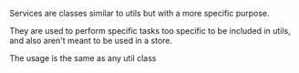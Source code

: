 Services are classes similar to utils but with a more specific purpose.

They are used to perform specific tasks too specific to be included in utils, and also aren't meant to be used in a store.

The usage is the same as any util class
